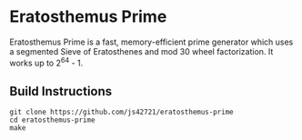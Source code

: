 Eratosthemus Prime
==================
Eratosthemus Prime is a fast, memory-efficient prime generator which uses a
segmented Sieve of Eratosthenes and mod 30 wheel factorization. It works up to
2<sup>64</sup> - 1.

Build Instructions
------------------
```
git clone https://github.com/js42721/eratosthemus-prime
cd eratosthemus-prime
make
```

